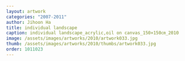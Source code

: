 ```yaml
---
layout: artwork
categories: "2007-2011"
author: Jihoon Ha
title: individual landscape
caption: individual landscape_acrylic,oil on canvas_150×150㎝_2010
image: /assets/images/artworks/2010/artwork033.jpg
thumb: /assets/images/artworks/2010/thumbs/artwork033.jpg
order: 1011023
---
```

